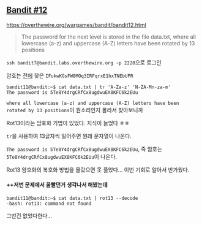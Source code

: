 ## [Bandit #12](https://overthewire.org/wargames/bandit/bandit12.html)

https://overthewire.org/wargames/bandit/bandit12.html
> The password for the next level is stored in the file data.txt, where all lowercase (a-z) and uppercase (A-Z) letters have been rotated by 13 positions

``` ssh bandit7@bandit.labs.overthewire.org -p 2220 ```으로 로그인  

암호는 [전에](./bandit11.md) 찾은 ```IFukwKGsFW8MOq3IRFqrxE1hxTNEbUPR```
```
bandit11@bandit:~$ cat data.txt | tr 'A-Za-z' 'N-ZA-Mn-za-m'
The password is 5Te8Y4drgCRfCx8ugdwuEX8KFC6k2EUu
```

```where all lowercase (a-z) and uppercase (A-Z) letters have been rotated by 13 positions```이 뭔소리인지 몰라서 찾아보니까  

Rot13이라는 암호화 기법이 있었다. 지식이 늘었다 ㅎㅎ  

```tr```을 사용하여 13글자씩 밀어주면 원래 문자열이 나온다.  

```The password is 5Te8Y4drgCRfCx8ugdwuEX8KFC6k2EUu```, 즉 암호는 ```5Te8Y4drgCRfCx8ugdwuEX8KFC6k2EUu```이 나온다.  

Rot13 암호화의 복호화 방법을 몰랐으면 못 풀었다... 이번 기회로 알아서 반가웠다.


#### ++저번 문제에서 꿀빨던거 생각나서 해봤는데
```
bandit11@bandit:~$ cat data.txt | rot13 --decode
-bash: rot13: command not found
```
그딴건 없었다한다...  
